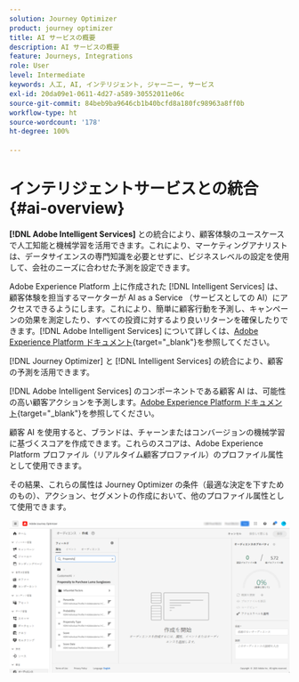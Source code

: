 ```yaml
---
solution: Journey Optimizer
product: journey optimizer
title: AI サービスの概要
description: AI サービスの概要
feature: Journeys, Integrations
role: User
level: Intermediate
keywords: 人工, AI, インテリジェント, ジャーニー, サービス
exl-id: 20da09e1-0611-4d27-a589-30552011e06c
source-git-commit: 84beb9ba9646cb1b40bcfd8a180fc98963a8ff0b
workflow-type: ht
source-wordcount: '178'
ht-degree: 100%

---
```


# インテリジェントサービスとの統合 {#ai-overview}

**[!DNL Adobe Intelligent Services]** との統合により、顧客体験のユースケースで人工知能と機械学習を活用できます。これにより、マーケティングアナリストは、データサイエンスの専門知識を必要とせずに、ビジネスレベルの設定を使用して、会社のニーズに合わせた予測を設定できます。

Adobe Experience Platform 上に作成された [!DNL Intelligent Services] は、顧客体験を担当するマーケターが AI as a Service （サービスとしての AI）にアクセスできるようにします。これにより、簡単に顧客行動を予測し、キャンペーンの効果を測定したり、すべての投資に対するより良いリターンを確保したりできます。[!DNL Adobe Intelligent Services] について詳しくは、[Adobe Experience Platform ドキュメント](https://experienceleague.adobe.com/docs/experience-platform/intelligent-services/home.html?lang=ja){target="_blank"}を参照してください。

[!DNL Journey Optimizer] と [!DNL Intelligent Services] の統合により、顧客の予測を活用できます。

[!DNL Adobe Intelligent Services] のコンポーネントである顧客 AI は、可能性の高い顧客アクションを予測します。[Adobe Experience Platform ドキュメント](https://experienceleague.adobe.com/docs/experience-platform/intelligent-services/customer-ai/overview.html?lang=ja){target="_blank"}を参照してください。

顧客 AI を使用すると、ブランドは、チャーンまたはコンバージョンの機械学習に基づくスコアを作成できます。これらのスコアは、Adobe Experience Platform プロファイル（リアルタイム顧客プロファイル）のプロファイル属性として使用できます。

その結果、これらの属性は Journey Optimizer の条件（最適な決定を下すためのもの）、アクション、セグメントの作成において、他のプロファイル属性として使用できます。

![](assets/customer-ai.png)
